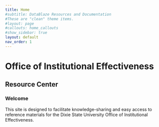 ```yaml
---
title: Home
#subtitle: DataBlaze Resources and Documentation
#These are "clean" theme items.
#layout: page
#callouts: home_callouts
#show_sidebar: true
layout: default
nav_order: 1
---
```


# Office of Institutional Effectiveness
## Resource Center

### Welcome

This site is designed to facilitate knowledge-sharing and easy access to reference materials for the Dixie State University Office of Institutional Effectiveness.
